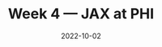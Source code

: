 ---
layout: game
title: Week 4 — JAX at PHI
season: 2022
game_id: 2022_04_JAX_PHI
week: 4
date: 2022-10-02
home_team: PHI
away_team: JAX
final_home: 29
final_away: 21
pbp_url: /assets/data/pbp/2022/2022_04_JAX_PHI.csv.gz
---